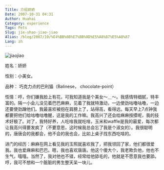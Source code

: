```yaml
---
Title: 介绍娇娇
Date: 2007-10-31 04:31
Author: Huahai
Category: experience
Tags: Pets
Slug: jie-shao-jiao-jiao
Alias: /blog/2007/10/%E4%BB%8B%E7%BB%8D%E5%A8%87%E5%A8%87
Lang: zh
---
```


![jiaojiao](http://farm3.static.flickr.com/2296/2253399526_058f95350d.jpg)

姓名：娇娇

性别：小美女。

品种： 巧克力点的巴利猫（Balinese， chocolate-point）

性情：哼，你们嫌我脸上有花，可我知道我是个美女～＿～。我感情特细腻，特丰富的。隔一小会儿没见着巴巴麻麻，见着了我就特激动，一边使劲咕噜咕噜，一边还要使劲蹭他们。我最喜欢被抱在肩膀上了，站得高，看得远。每天早上7点钟我都要把他们给咕噜咕噜醒，这是我的工作嘛。我高兴了还会给麻麻按摸呢，我的技术好极了。对了，我特好养，人吃啥我就吃啥，玉米和waffle是我的最爱，每次都让我高兴得要发疯了（不要意思，这时候我总会忘了我是个淑女的）。我很聪明的，唐唐会的我都会，他不会的我也会，比如上桌子找东西吃啥的。

进门的经历：麻麻在网上看见我的玉照就喜欢我了，把我领回了家，他们都很爱我。我也爱麻麻和巴巴。嗯，我也喜欢唐唐。他这个傻大个，我老欺负他，他也不生气，嘻嘻。当然了，我对他也不错，经常给他舔毛的，他就是不愿意我也要舔。哼，我可不想和一个脏脏的男生整天呆一块儿。
